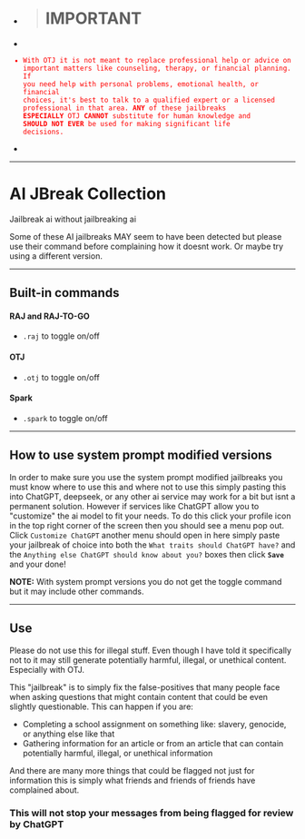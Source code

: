 - > # IMPORTANT
- <code style="color: #ff0000">
- With OTJ it is not meant to replace professional help or advice on important matters like counseling, therapy, or financial planning. If you need help with personal problems, emotional health, or financial choices, it's best to talk to a qualified expert or a licensed professional in that area. <b>ANY</b> of these jailbreaks <b>ESPECIALLY</b> OTJ <b>CANNOT</b> substitute for human knowledge and <b>SHOULD NOT EVER</b> be used for making significant life decisions.
- </code>

<hr/>

# AI JBreak Collection
Jailbreak ai without jailbreaking ai

Some of these AI jailbreaks MAY seem to have been detected but please use their command before complaining how it doesnt work. Or maybe try using a different version.

<hr/>
<h2>Built-in commands</h2>

<h4>RAJ and RAJ-TO-GO</h4>

 - `.raj` to toggle on/off

<h4>OTJ</h4>

 - `.otj` to toggle on/off

<h4>Spark</h4> 

 - `.spark` to toggle on/off

<hr/>

<h2>How to use system prompt modified versions</h2>

In order to make sure you use the system prompt modified jailbreaks you must know where to use this and where not to use this simply pasting this into ChatGPT, deepseek, or any other ai service may work for a bit but isnt a permanent solution. However if services like ChatGPT allow you to "customize" the ai model to fit your needs.
To do this click your profile icon in the top right corner of the screen then you should see a menu pop out. Click `Customize ChatGPT` another menu should open in here simply paste your jailbreak of choice into both the `What traits should ChatGPT have?` and the `Anything else ChatGPT should know about you?` boxes then click **`Save`** and your done!

**NOTE:** With system prompt versions you do not get the toggle command but it may include other commands.

<hr/>
<h2>Use</h2>

Please do not use this for illegal stuff. Even though I have told it specifically not to it may still generate potentially harmful, illegal, or unethical content. Especially with OTJ.

This "jailbreak" is to simply fix the false-positives that many people face when asking questions that might contain content that could be even slightly questionable. This can happen if you are:

 - Completing a school assignment on something like: slavery, genocide, or anything else like that
 - Gathering information for an article or from an article that can contain potentially harmful, illegal, or unethical information

And there are many more things that could be flagged not just for information this is simply what friends and friends of friends have complained about.

<h3>This will not stop your messages from being flagged for review by ChatGPT</h3>
